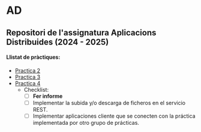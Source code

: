 # AD
## Repositori de l'assignatura Aplicacions Distribuides **(2024 - 2025)**
#### Llistat de pràctiques:
* [Practica 2](https://github.com/AdriMM26/AD/tree/main/practica2)
* [Practica 3](https://github.com/AdriMM26/AD/tree/main/practica3)
* [Practica 4](https://github.com/AdriMM26/AD/tree/main/practica4)
  * Checklist:
    * [ ] **Fer informe**
    * [ ] Implementar la subida y/o descarga de ficheros en el servicio REST.
    * [ ] Implementar aplicaciones cliente que se conecten con la práctica implementada por
otro grupo de prácticas.
